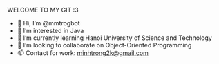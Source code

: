 WELCOME TO MY GIT :3

- 👋 Hi, I’m @mmtrogbot
- 👀 I’m interested in Java
- 🌱 I’m currently learning Hanoi University of Science and Technology
- 💞️ I’m looking to collaborate on Object-Oriented Programming
- 📫 Contact for work: minhtrong2k@gmail.com

